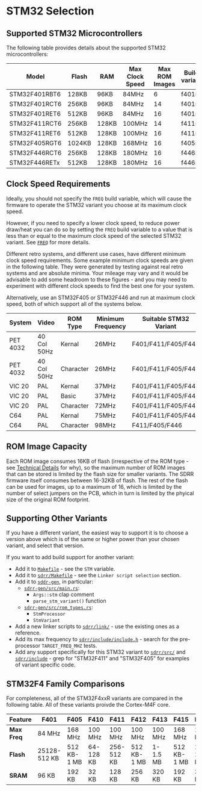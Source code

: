 # STM32 Selection

## Supported STM32 Microcontrollers

The following table provides details about the supported STM32 microcontrollers:

| Model | Flash | RAM | Max Clock Speed | Max ROM Images | Build variant |
|-------|-------|-----|-----------------|----------------|---------------|
| STM32F401RBT6 | 128KB | 96KB | 84MHz | 6 | f401rb |
| STM32F401RCT6 | 256KB | 96KB | 84MHz | 14 | f401rc |
| STM32F401RET6 | 512KB | 96KB | 84MHz | 16 | f401re |
| STM32F411RCT6 | 256KB | 128KB | 100MHz | 14 | f411rc |
| STM32F411RET6 | 512KB | 128KB | 100MHz | 16 | f411re |
| STM32F405RGT6 | 1024KB | 128KB | 168MHz | 16 | f405rg |
| STM32F446RCT6 | 256KB | 128KB | 180MHz | 16 | f446rc |
| STM32F446RETx | 512KB | 128KB | 180MHz | 16 | f446re |

## Clock Speed Requirements

Ideally, you should not specify the `FREQ` build variable, which will cause the firmware to operate the STM32 variant you choose at its maximum clock speed.

However, if you need to specify a lower clock speed, to reduce power draw/heat you can do so by setting the `FREQ` build variable to a value that is less than or equal to the maximum clock speed of the selected STM32 variant.  See [`FREQ`](/docs/CONFIGURATION.md#freq) for more details.

Different retro systems, and different use cases, have different minimum clock speed requirements.  Some example minimum clock speeds are given in the following table.  They were generated by testing against real retro systems and are absolute minima.  Your mileage may vary and it would be advisable to add some headroom to these figures - and you may need to experiment with different clock speeds to find the best one for your system.

Alternatively, use an STM32F405 or STM32F446 and run at maximum clock speed, both of which support all of the systems below.

| System | Video | ROM Type | Minimum Frequency | Suitable STM32 Variant |
|--------|-------|----------|-------------------|---------------|
| PET 4032 | 40 Col 50Hz | Kernal | 26MHz | F401/F411/F405/F446 |
| PET 4032 | 40 Col 50Hz | Character | 26MHz | F401/F411/F405/F446 |
| VIC 20 | PAL | Kernal | 37MHz | F401/F411/F405/F446 |
| VIC 20 | PAL | Basic | 37MHz | F401/F411/F405/F446 |
| VIC 20 | PAL | Character | 72MHz | F401/F411/F405/F446 |
| C64 | PAL | Kernal | 75MHz | F401/F411/F405/F446 |
| C64 | PAL | Character | 98MHz | F411/F405/F446 |

## ROM Image Capacity

Each ROM image consumes 16KB of flash (irrespective of the ROM type - see [Technical Details](/docs/TECHNICAL-DETAILS.md) for why), so the maximum number of ROM images that can be stored is limited by the flash size for smaller variants.  The SDRR firmware itself consumes between 16-32KB of flash.  The rest of the flash can be used for images, up to a maximum of 16, which is limited by the number of select jumpers on the PCB, which in turn is limited by the phyical size of the original ROM footprint.

## Supporting Other Variants

If you have a different variant, the easiest way to support it is to choose a version above which is of the same or higher power than your chosen variant, and select that version.

If you want to add build support for another variant:

- Add it to [`Makefile`](/Makefile) - see the `STM` variable.
- Add it to [`sdrr/Makefile`](/sdrr/Makefile) - see the `Linker script selection` section.
- Add it to [`sddr-gen`](/sdrr-gen), in particular:
  - [`sdrr-gen/src/main.rs`](sdrr-gen/src/main.rs):
    - `Args::stm` clap comment
    - `parse_stm_variant()` function
  - [`sdrr-gen/src/rom_types.rs`](sdrr-gen/src/rom_types.rs):
    - `StmProcessor`
    - `StmVariant`
- Add a new linker scripts to [`sdrr/link/`](/sdrr/link/) - use the existing ones as a reference.
- Add its max frequency to [`sdrr/include/include.h`](/sdrr/include/include.h) - search for the pre-processor `TARGET_FREQ_MHZ` tests.
- Add any support specifically for this STM32 variant to [`sdrr/src/`](/sdrr/src/) and [`sdrr/include`](/sdrr/include/) - grep for "STM32F411" and "STM32F405" for examples of variant specific code.

## STM32F4 Family Comparisons

For completeness, all of the STM32F4xxR variants are compared in the following table.  All of these variants proivde the Cortex-M4F core.

| Feature | F401 | F405 | F410 | F411 | F412 | F413 | F415 | F423 | F446 |
|---------|------|------|------|------|------|------|------|------|------|
| **Max Freq** | 84 MHz | 168 MHz | 100 MHz | 100 MHz | 100 MHz | 100 MHz | 168 MHz | 100 MHz | 180 MHz |
| **Flash** | 25128-512 KB | 512 KB-1 MB | 64-128 KB | 256-512 KB | 512 KB-1 MB | 1-1.5 MB | 512 KB-1 MB | 1-1.5 MB | 256-512 KB |
| **SRAM** | 96 KB | 192 KB | 32 KB | 128 KB | 256 KB | 320 KB | 192 KB | 320 KB | 128 KB |

